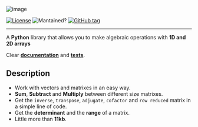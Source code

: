 ![image](https://user-images.githubusercontent.com/37636391/132958621-c1457922-73f5-4cba-9548-e7b1e28a4ac9.png)
<!---![Stars](https://img.shields.io/github/stars/AlexSp3/matrix.py)-->
<!---![Downloads](https://img.shields.io/github/downloads/AlexSp3/matrix.py/total.svg)-->
[![License](https://img.shields.io/github/license/AlexSp3/matrix.py.svg)](LICENSE)
![Mantained?](https://img.shields.io/badge/Maintained%3F-yes-green.svg)
[![GitHub tag](https://img.shields.io/github/tag/AlexSp3/matrix.py.svg)](https://github.com/AlexSp3/matrix.py/releases)

---
A **Python** library that allows you to make algebraic operations with **1D and 2D arrays**

Clear [**documentation**](https://github.com/AlexSp3/matrix.py.js/wiki) and [**tests**](https://github.com/AlexSp3/matrix.py.js/wiki/Tests).

## Description
* Work with vectors and matrixes in an easy way.
* **Sum**, **Subtract** and **Multiply** between different size matrixes.
* Get the `inverse`, `transpose`, `adjugate`, `cofactor` and `row reduced` matrix in a simple line of code.
* Get the **determinant** and the **range** of a matrix.
* Little more than **11kb**.

